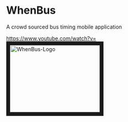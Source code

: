 # WhenBus
A crowd sourced bus timing mobile application

https://www.youtube.com/watch?v=
<a href="http://www.youtube.com/watch?feature=player_embedded&v=wtQNnPIciYI" target="_blank">
<img src="http://img.youtube.com/vi/wtQNnPIciYI/0.jpg"
alt="WhenBus-Logo" width="240" height="180" border="10" /></a>
